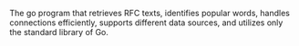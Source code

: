 The go program that retrieves RFC texts, identifies popular words, handles connections efficiently, supports different data sources, and utilizes only the standard library of Go.